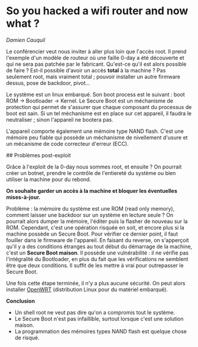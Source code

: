 # So you hacked a wifi router and now what ?

*Damien Cauquil*

Le conférencier veut nous inviter à aller plus loin que l'accès root. Il prend l'exemple d'un modèle de routeur où une faille 0-day a été découverte et qui ne sera pas patchée par le fabricant. Qu'est-ce qu'il est alors possible de faire ? Est-il possible d'avoir un accès **total** à la machine ? Pas seulement root, mais vraiment total ; pouvoir installer un autre firmware dessus, pose de backdoor, pivot...

Le système est un linux embarqué. Son boot process est le suivant : boot ROM -> Bootloader -> Kernel. Le Secure Boot est un méchanisme de protection qui permet de s'assurer que chaque composant du processus de boot est sain. Si un tel méchanisme est en place sur cet appareil, il faudra le neutraliser ; sinon l'appareil ne bootera pas.

L'appareil comporte également une mémoire type NAND flash. C'est une mémoire peu fiable qui possède un méchanisme de nivellement d'usure et un mécanisme de code correcteur d'erreur (ECC).

## Problèmes post-exploit

Grâce à l'exploit de la 0-day nous sommes root, et ensuite ? On pourrait créer un botnet, prendre le contrôle de l'entiereté du système ou bien utiliser la machine pour du rebond.

**On souhaite garder un accès à la machine et bloquer les éventuelles mises-à-jour.**

Problème : la mémoire du système est une ROM (read only memory), comment laisser une backdoor sur un système en lecture seule ? On pourrait alors dumper la mémoire, l'éditer puis la flasher de nouveau sur la ROM. Cependant, c'est une opération risquée en soit, et encore plus si la machine possède un Secure Boot. Pour vérifier ce dernier point, il faut fouiller dans le firmware de l'appareil. En faisant du reverse, on s'apperçoit qu'il y a des conditions étranges au tout début du démarrage de la machine, c'est un **Secure Boot maison**. Il possède une vulnérabilité : il ne vérifie pas l'intégralité du Bootloader, en plus du fait que les vérifications ne semblent être que deux conditions. Il suffit de les mettre à vrai pour outrepasser le Secure Boot.

Une fois cette étape terminée, il n'y a plus aucune sécurité. On peut alors installer [OpenWRT](https://openwrt.org/) (distribution Linux pour du matériel embarqué).

**Conclusion**

- Un shell root ne veut pas dire qu'on a compromis tout le système.
- Le Secure Boot n'est pas infaillible, surtout lorsque c'est une solution maison.
- La programmation des mémoires types NAND flash est quelque chose de risqué.